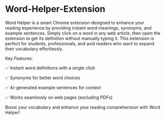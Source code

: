# Word-Helper-Extension

Word Helper is a smart Chrome extension designed to enhance your reading experience by providing instant word meanings, synonyms, and example sentences. Simply click on a word in any web article, then open the extension to get its definition without manually typing it. This extension is perfect for students, professionals, and avid readers who want to expand their vocabulary effortlessly.

Key Features:

✅ Instant word definitions with a single click

✅ Synonyms for better word choices

✅ AI-generated example sentences for context

✅ Works seamlessly on web pages (excluding PDFs)


Boost your vocabulary and enhance your reading comprehension with Word Helper! 
